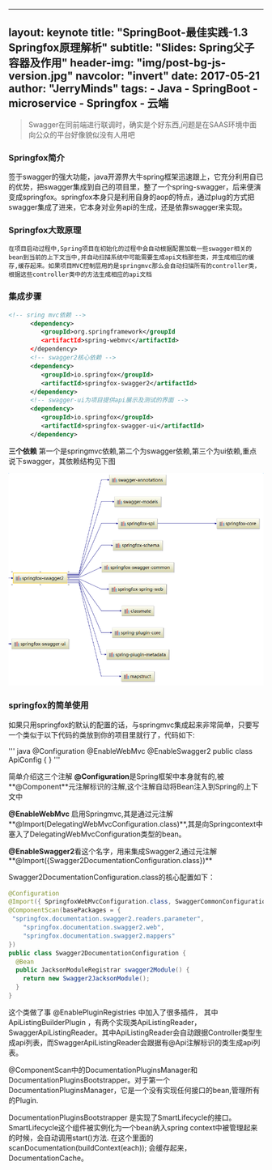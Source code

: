 
---
layout:     keynote
title:      "SpringBoot-最佳实践-1.3 Springfox原理解析"
subtitle:   "Slides: Spring父子容器及作用"
header-img: "img/post-bg-js-version.jpg"
navcolor:   "invert"
date:       2017-05-21
author:     "JerryMinds"
tags:
    - Java
    - SpringBoot
    - microservice
    - Springfox
    - 云端
---

> Swagger在同前端进行联调时，确实是个好东西,问题是在SAAS环境中面向公众的平台好像貌似没有人用吧

### Springfox简介

签于swagger的强大功能，java开源界大牛spring框架迅速跟上，它充分利用自已的优势，把swagger集成到自己的项目里，整了一个spring-swagger，后来便演变成springfox。springfox本身只是利用自身的aop的特点，通过plug的方式把swagger集成了进来，它本身对业务api的生成，还是依靠swagger来实现。


### Springfox大致原理
    在项目启动过程中,Spring项目在初始化的过程中会自动根据配置加载一些swagger相关的bean到当前的上下文当中,并自动扫描系统中可能需要生成api文档那些类，并生成相应的缓存,缓存起来。如果项目MVC控制层用的是springmvc那么会自动扫描所有的controller类，根据这些controller类中的方法生成相应的api文档

### 集成步骤

``` xml
<!-- sring mvc依赖 -->
      <dependency>
         <groupId>org.springframework</groupId
         <artifactId>spring-webmvc</artifactId>
      </dependency>
      <!-- swagger2核心依赖 -->
      <dependency>
         <groupId>io.springfox</groupId>
         <artifactId>springfox-swagger2</artifactId>
      </dependency>
      <!-- swagger-ui为项目提供api展示及测试的界面 -->
      <dependency>
         <groupId>io.springfox</groupId>
         <artifactId>springfox-swagger-ui</artifactId>
      </dependency>
```
**三个依赖** 第一个是springmvc依赖,第二个为swagger依赖,第三个为ui依赖,重点说下swagger，其依赖结构见下图

![img](/img/in-post/post_springfox_01.png)


### springfox的简单使用
如果只用springfox的默认的配置的话，与springmvc集成起来非常简单，只要写一个类似于以下代码的类放到你的项目里就行了，代码如下:

''' java
@Configuration
@EnableWebMvc
@EnableSwagger2
public class ApiConfig {
}
'''

简单介绍这三个注解
**@Configuration**是Spring框架中本身就有的,被**@Component**元注解标识的注解,这个注解自动将Bean注入到Spring的上下文中

**@EnableWebMvc** 启用Springmvc,其是通过元注解**@Import(DelegatingWebMvcConfiguration.class)**,其是向Springcontext中塞入了DelegatingWebMvcConfiguration类型的bean。

**@EnableSwagger2**看这个名字，用来集成Swagger2,通过元注解**@Import({Swagger2DocumentationConfiguration.class})**


Swagger2DocumentationConfiguration.class的核心配置如下：
``` java
@Configuration
@Import({ SpringfoxWebMvcConfiguration.class, SwaggerCommonConfiguration.class })
@ComponentScan(basePackages = {
 "springfox.documentation.swagger2.readers.parameter",
    "springfox.documentation.swagger2.web",
    "springfox.documentation.swagger2.mappers"
})
public class Swagger2DocumentationConfiguration {
  @Bean
  public JacksonModuleRegistrar swagger2Module() {
    return new Swagger2JacksonModule();
  }
}

```
这个类做了事 
@EnablePluginRegistries 中加入了很多插件，
其中ApiListingBuilderPlugin ，有两个实现类ApiListingReader，SwaggerApiListingReader。其中ApiListingReader会自动跟据Controller类型生成api列表，而SwaggerApiListingReader会跟据有@Api注解标识的类生成api列表。

@ComponentScan中的DocumentationPluginsManager和DocumentationPluginsBootstrapper。对于第一个DocumentationPluginsManager，它是一个没有实现任何接口的bean,管理所有的Plugin.

DocumentationPluginsBootstrapper 是实现了SmartLifecycle的接口。SmartLifecycle这个组件被实例化为一个bean纳入spring context中被管理起来的时候，会自动调用start()方法.
在这个里面的scanDocumentation(buildContext(each));  会缓存起来，DocumentationCache。

